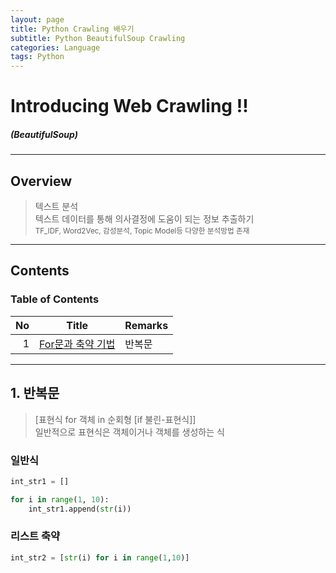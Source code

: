 ```yaml
---
layout: page
title: Python Crawling 배우기
subtitle: Python BeautifulSoup Crawling
categories: Language
tags: Python
---
```


# Introducing Web Crawling !!

##### (BeautifulSoup)

---

## Overview

> 텍스트 분석  
> 텍스트 데이터를 통해 의사결정에 도움이 되는 정보 추출하기  
> <small> TF_IDF, Word2Vec, 감성분석, Topic Model등 다양한 분석방법 존재 </small>

---

## Contents

### Table of Contents

|No|Title|Remarks|
|--:|:-:|:--|
|1|[For문과 축약 기법](#1)|반복문|

---

## 1. 반복문

> [표현식 for 객체 in 순회형 [if 불린-표현식]]  
> 일반적으로 표현식은 객체이거나 객체를 생성하는 식

### 일반식

```python
int_str1 = []

for i in range(1, 10):
    int_str1.append(str(i))
```

### 리스트 축약

```python
int_str2 = [str(i) for i in range(1,10)]
```